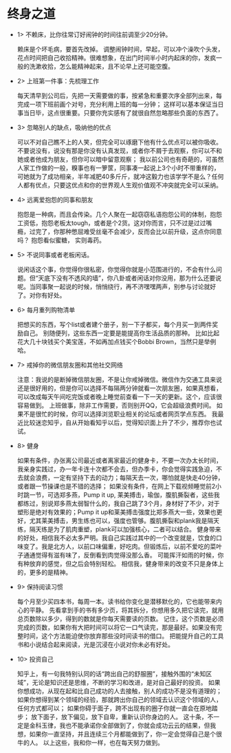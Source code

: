 # 终身之道



- 1> 不赖床，比你往常订好闹钟的时间往前调至少20分钟。

    赖床是个坏毛病，要首先改掉。
调整闹钟时间，早起，可以冲个澡吹个头发，花点时间把自己收拾精神。很难想象，在出门时间半小时内起床的你，发疯一般的洗漱收拾，怎么能精神起来，且不论早上还可能空腹。
- 2> 上班第一件事：先梳理工作

     每天清早到公司后，先把一天需要做的事，按紧急和重要次序全部列出来，每完成一项下班前画个对号，充分利用上班的每一分钟；
这样可以基本保证当日事当日毕，这点很重要。只要你充实感有了就很自然忽略那些负面的东西了。

- 3> 忽略别人的缺点，吸纳他的优点

    可以不对自己瞧不上的人笑，但完全可以琢磨下他有什么优点可以被你吸收。
不要说没有，说没有那是你没有认真发现，或者你不屑于去观察，你可以不和她或者他成为朋友，但你可以暗中留意观察；
我以前公司也有奇葩的，可虽然人家工作做的一般，糗事也有一箩筐，同事凑一起说上3个小时不带重样的，可她就为了成功相亲，半年减肥40多斤斤，就冲这毅力也该学学不是么？任何人都有优点，只要这优点和你的世界观人生观价值观不冲突就完全可以采纳。

- 4> 远离爱抱怨的同事和朋友

    抱怨是一种病，而且会传染。几个人聚在一起窃窃私语抱怨公司的体制，抱怨工资低，抱怨老板太tough，或者是个2货。这对你而言，只不过是过过嘴瘾，过完了，你那种憋屈难受丝毫不会减少，反而会比以前升级，这点你同意吗？
抱怨看似蜜糖， 实则毒药。

- 5> 不说同事或者老板闲话。

    说闲话这个事，你觉得你很私密，你觉得你就是小范围进行的，不会有什么问题。但“天底下没有不透风的墙”，你八卦或者闲话对你没用，那为什么还要说呢。当同事聚一起说的时候，悄悄绕行，再不济嘿嘿两声，别参与讨论就好了。对你有好处。

- 6> 每月重列购物清单

    把想买的东西，写个list或者建个册子，别一下子都买，每个月买一到两件奖励自己。
别随便列，这些东西一定要是能提高你生活品质的那种。
比如比起花大几十块钱买个美宝莲，不如再加点钱买个Bobbi Brown，当然只是举例哈。

- 7> 戒掉你的微信朋友圈和其他社交网络

    注意：我说的是断掉微信朋友圈，不是让你戒掉微信。微信作为交通工具来说还是很好用的，但是你可以选择不每隔两分钟就看一次朋友圈，如果真想看，可以改成每天午间吃完饭或者晚上睡觉前查看一下一天的更新。这个，应该很容易做到。
上班做事，除非工作需要，否则别开QQ，它会超级浪费时间。
如果不是很忙的时候，你可以选择浏览职业相关的论坛或者网页学点东西。
我最近比较迷恋知乎，自从开始看知乎以后，觉得知识面上升了不少，推荐你也试试。

- 8> 健身

    如果有条件，办张离公司最近或者离家最近的健身卡，不要一次办太长时间，我亲身实践过，办一年卡连十次都不会去，但办季卡，你会觉得实践急迫，不去就会浪费，一定有坚持下去的动力；每隔天去一次，哪怕就是快走40分钟，或者跟一节操课也是不错的选择；
如果没有条件，在网上下载视频睡觉前2小时跳一节，可选郑多燕，Pump it up, 莱美搏击，瑜伽，腹肌撕裂者，这些我都练过，别说郑多燕太弱智什么的，我自己跳了3个月，身材好了不少，对于塑形是绝对有效果的；Pump it up和莱美搏击强度比郑多燕大一些，效果也更好，尤其莱美搏击，男生练也可以，强度也管够。腹肌撕裂和plank我是隔天练，隔天练是为了肌肉重塑，plank可以加强核心，二者可以结合。
健身带来的好处，相信我不必太多严明。我自己实践过其中的一个改变就是，饮食的口味变了。我是北方人，以前口味偏重，好吃肉。但锻炼后，以前不爱吃的菜叶子通通觉得有滋有味了，反倒看到肉觉得没那么香。
可能挥汗如雨的时候，你有种放弃的感觉，但之后会特别轻松。
相信我，健身带来的改变不只是身体上的，更多的是精神。

- 9> 保持阅读习惯

    每个月至少买四本书，每周一本。读书给你变化是潜移默化的，它也能带来内心的平静。
先看拿到手的书有多少页，将其拆分，你想用多久把它读完，就用总页数除以多少，得到的数就是你每天需要读的页数。
记住，这个页数是必须完成的页数，如果你有大把时间可以将它一口气读完，那是最好。如果没有完整时间，这个方法能迫使你放弃那些没时间读书的借口。
把能提升自己的工具书和小说结合起来阅读，光是沉浸在小说对你未必有好处。

- 10> 投资自己

    知乎上，有一句我特别认同的话“跨出自己的舒服圈”，接触外围的“未知区域”，无论是知识还是思维，不断的学习和改进，是对自己最好的投资。
如果你想成功，从现在起和比自己成功的人去接触，别人的成功不是没有道理的；
如果你想得到某个领域的经验，那就跨出你自己的领域去认识这个领域的人，任何方式都可以；
如果你碍于面子，跨不出现有的圈子你就一直会在原地踏步；
放下面子，放下偏见，放下自卑，重新认识你身边的人。
这十条，不一定是金科玉律，我也不能承诺你全部做到了，你就会成功云云的结果，但我想，如果你一直坚持，并且连续三个月都能做到了，你一定会觉得自己是个很牛的人。
以上这些，我和你一样，也在每天努力做到。
